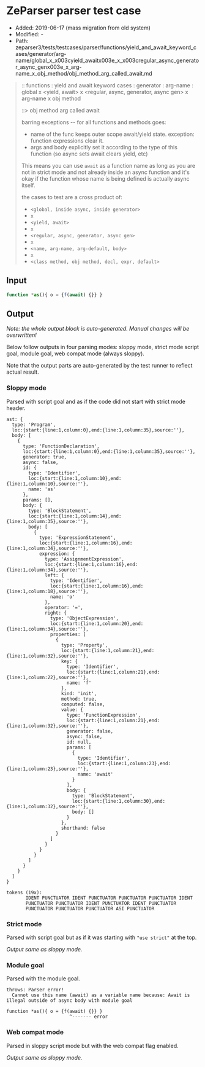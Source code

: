 # ZeParser parser test case

- Added: 2019-06-17 (mass migration from old system)
- Modified: -
- Path: zeparser3/tests/testcases/parser/functions/yield_and_await_keyword_cases/generator/arg-name/global_x_x003cyield_awaitx003e_x_x003cregular_async_generator_async_genx003e_x_arg-name_x_obj_method/obj_method_arg_called_await.md

> :: functions : yield and await keyword cases : generator : arg-name : global x <yield, await> x <regular, async, generator, async gen> x arg-name x obj method
>
> ::> obj method arg called await
>
> barring exceptions -- for all functions and methods goes:
>
> - name of the func keeps outer scope await/yield state. exception: function expressions clear it.
> - args and body explicitly set it according to the type of this function (so async sets await clears yield, etc)
>
> This means you can use `await` as a function name as long as you are not in strict mode and not already inside an async function and it's okay if the function whose name is being defined is actually async itself.
>
> the cases to test are a cross product of:
>
> - `<global, inside async, inside generator>` 
> - `x` 
> - `<yield, await>`
> - `x` 
> - `<regular, async, generator, async gen>`
> - `x` 
> - `<name, arg-name, arg-default, body>`
> - `x`
> - `<class method, obj method, decl, expr, default>`

## Input

`````js
function *as(){ o = {f(await) {}} }
`````

## Output

_Note: the whole output block is auto-generated. Manual changes will be overwritten!_

Below follow outputs in four parsing modes: sloppy mode, strict mode script goal, module goal, web compat mode (always sloppy).

Note that the output parts are auto-generated by the test runner to reflect actual result.

### Sloppy mode

Parsed with script goal and as if the code did not start with strict mode header.

`````
ast: {
  type: 'Program',
  loc:{start:{line:1,column:0},end:{line:1,column:35},source:''},
  body: [
    {
      type: 'FunctionDeclaration',
      loc:{start:{line:1,column:0},end:{line:1,column:35},source:''},
      generator: true,
      async: false,
      id: {
        type: 'Identifier',
        loc:{start:{line:1,column:10},end:{line:1,column:10},source:''},
        name: 'as'
      },
      params: [],
      body: {
        type: 'BlockStatement',
        loc:{start:{line:1,column:14},end:{line:1,column:35},source:''},
        body: [
          {
            type: 'ExpressionStatement',
            loc:{start:{line:1,column:16},end:{line:1,column:34},source:''},
            expression: {
              type: 'AssignmentExpression',
              loc:{start:{line:1,column:16},end:{line:1,column:34},source:''},
              left: {
                type: 'Identifier',
                loc:{start:{line:1,column:16},end:{line:1,column:18},source:''},
                name: 'o'
              },
              operator: '=',
              right: {
                type: 'ObjectExpression',
                loc:{start:{line:1,column:20},end:{line:1,column:34},source:''},
                properties: [
                  {
                    type: 'Property',
                    loc:{start:{line:1,column:21},end:{line:1,column:32},source:''},
                    key: {
                      type: 'Identifier',
                      loc:{start:{line:1,column:21},end:{line:1,column:22},source:''},
                      name: 'f'
                    },
                    kind: 'init',
                    method: true,
                    computed: false,
                    value: {
                      type: 'FunctionExpression',
                      loc:{start:{line:1,column:21},end:{line:1,column:32},source:''},
                      generator: false,
                      async: false,
                      id: null,
                      params: [
                        {
                          type: 'Identifier',
                          loc:{start:{line:1,column:23},end:{line:1,column:23},source:''},
                          name: 'await'
                        }
                      ],
                      body: {
                        type: 'BlockStatement',
                        loc:{start:{line:1,column:30},end:{line:1,column:32},source:''},
                        body: []
                      }
                    },
                    shorthand: false
                  }
                ]
              }
            }
          }
        ]
      }
    }
  ]
}

tokens (19x):
       IDENT PUNCTUATOR IDENT PUNCTUATOR PUNCTUATOR PUNCTUATOR IDENT
       PUNCTUATOR PUNCTUATOR IDENT PUNCTUATOR IDENT PUNCTUATOR
       PUNCTUATOR PUNCTUATOR PUNCTUATOR ASI PUNCTUATOR
`````

### Strict mode

Parsed with script goal but as if it was starting with `"use strict"` at the top.

_Output same as sloppy mode._

### Module goal

Parsed with the module goal.

`````
throws: Parser error!
  Cannot use this name (await) as a variable name because: Await is illegal outside of async body with module goal

function *as(){ o = {f(await) {}} }
                       ^------- error
`````


### Web compat mode

Parsed in sloppy script mode but with the web compat flag enabled.

_Output same as sloppy mode._
